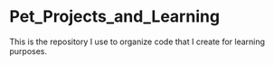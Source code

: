 # Pet_Projects_and_Learning
This is the repository I use to organize code that I create for learning purposes.
